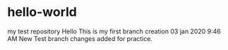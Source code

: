 # hello-world
my test repository
Hello This is my first branch creation 03 jan 2020 9:46 AM
New Test branch changes added for practice.
